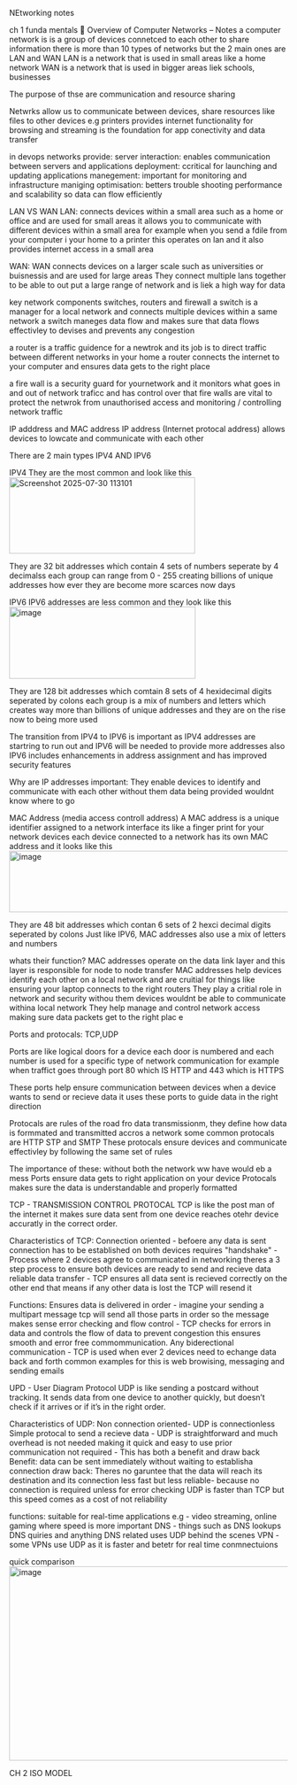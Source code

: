 NEtworking notes

ch 1 funda mentals
📡 Overview of Computer Networks – Notes
a computer network is is a group of devices connetced to each other to share information 
there is more than 10 types of networks 
but the 2 main ones are LAN and WAN 
LAN is a network that is used in small areas like a home network 
WAN is a network that is used in bigger areas liek schools, businesses 

The purpose of thse are communication and resource sharing

Netwrks allow us to 
communicate between devices, 
share resources like files to other devices e.g printers
provides internet functionality for browsing and streaming
is the foundation for app conectivity and data transfer

in devops networks provide:
server interaction: enables communication between servers and applications
deployment: ccritical for launching and updating applications
manegement: important for monitoring and infrastructure maniging
optimisation: betters trouble shooting performance and scalability so data can flow efficiently 


LAN VS WAN
LAN:
connects devices within a small area such as a home or office and are used for small areas 
it allows you to communicate with different devices within a small area
for example when you send a fdile from your computer i your home to a printer this operates on lan 
and it also provides internet access in a small area

WAN:
WAN connects devices on a larger scale such as universities or buisnessis and are used for large areas
They connect multiple lans together to be able to out put a large range of network and is liek a high way for data

key network components 
switches, routers and firewall
a switch is a manager for a local network and connects multiple devices within a same network 
a switch maneges data flow and makes sure that data flows effectivley to devises and prevents any congestion

a router is a traffic guidence for a newtrok and its job is to direct traffic between different networks 
in your home a router connects the internet to your computer and ensures data gets to the right place 

a fire wall is a security guard for yournetwork and it monitors what goes in and out of network traficc and has control over that 
fire walls are vital to protect the netwrok from unauthorised access and monitoring / controlling network traffic

IP adddress and MAC  address
IP address (Internet protocal address) allows devices to lowcate and communicate with each other

There are 2 main types IPV4 AND IPV6

IPV4
They are the most common and look like this <img width="336" height="138" alt="Screenshot 2025-07-30 113101" src="https://github.com/user-attachments/assets/9b7e0b95-3f87-4579-a1bf-c43580cceaac" />

They are 32 bit addresses which contain 4 sets of numbers seperate by 4 decimalss
each group can range from 0 - 255 creating billions of unique addresses how ever they are become more scarces now days 

IPV6
IPV6 addresses are less common and they look like this <img width="337" height="130" alt="image" src="https://github.com/user-attachments/assets/b25e4785-ec1f-466f-a582-389bcef11576" />

They are 128 bit addresses which comtain 8 sets of 4 hexidecimal digits seperated by colons 
each group is a mix of numbers and letters which creates way more than billions of unique addresses and they are on the rise now to being more used

The transition from IPV4 to IPV6 is important as IPV4 addresses are startring to run out and IPV6 will be needed to provide more addresses also IPV6 includes enhancements in address assignment and has improved security features

Why are IP addresses important:
They enable devices to identify and communicate with each other 
without them data being provided wouldnt know where to go 

MAC Address (media access controll address)
A MAC address is a unique identifier assigned to a network interface its like a finger print for your network devices
each device connected to a network has its own MAC address and it looks like this <img width="598" height="111" alt="image" src="https://github.com/user-attachments/assets/8c9cb532-7ae7-42fd-93df-d6e5b4b8fe29" />

They are 48 bit addresses which contan 6 sets of 2 hexci decimal digits seperated by colons
Just like IPV6, MAC addresses also use a mix of letters and numbers

whats their function?
MAC addresses operate on the data link layer and this layer is responsible for node to node transfer
MAC addresses help devices identify each other on a local network and are cruitial for things like ensuring your laptop connects to the right routers
They play a critial role in network and security withou them devices wouldnt be able to communicate withina  local network
They help manage and control network access making sure data packets get to the right plac e

Ports and protocals: TCP,UDP

Ports are like logical doors for a device each door is numbered and each number is used for a specific type of network communication
for example when traffict goes through port 80 which IS HTTP and 443 which is HTTPS 

These ports help ensure communication between devices when a device wants to send or recieve data it uses these ports
to guide data in the right direction 

Protocals are rules of the road fro data transmissionm, they define how data is formmated and transmitted accros a network
some common protocals  are HTTP STP and SMTP 
These protocals ensure devices and communicate effectivley by following the same set of rules

The importance of these:
without both the network ww have would eb a mess 
Ports ensure data gets to right application on your device 
Protocals makes sure the data is understandable and properly formatted

TCP - TRANSMISSION CONTROL PROTOCAL 
TCP is like the post man of the internet 
it makes sure data sent from one device reaches otehr device accuratly in the correct order.

Characteristics of TCP:
Connection oriented - befoere any data is sent connection has to be established on both devices
requires "handshake" - Process where 2 devices agree to communicated in networking theres a 3 step process to ensure both devices are ready to send and recieve data
reliable data transfer - TCP ensures all data sent is recieved correctly on the other end that means if any other data is lost the TCP will resend it 

Functions:
Ensures data is delivered in order - imagine your sending a multipart message tcp will send all those parts in order so the message makes sense
error checking and flow control - TCP checks for errors in data and controls the flow of data to prevent congestion this ensures smooth and error free commommunication.
Any biderectional communication - TCP is used when ever 2 devices need to echange data back and forth common examples for this is web browising, messaging and sending emails 

UPD - User Diagram Protocol 
UDP is like sending a postcard without tracking.
It sends data from one device to another quickly, but doesn’t check if it arrives or if it’s in the right order.

Characteristics of UDP:
Non connection oriented- UDP is connectionless
Simple protocal to send a recieve data - UDP is straightforward and much overhead is not needed making it quick and easy to use
prior communication not required - This has both a benefit and draw back 
Benefit: data can be sent immediately without waiting to establisha connection 
draw back: Theres no garuntee that the data will reach its destination and its connection less 
fast but less reliable-  because no connection is required unless for error checking UDP is faster than TCP but this speed comes as a cost of not reliability

functions: 
suitable for real-time applications e.g - video streaming, online gaming where speed is more important
DNS - things such as DNS lookups DNS quiries and anything DNS related uses UDP behind the scenes
VPN - some VPNs use UDP as it is faster and betetr for real time conmnectuions 

quick comparison <img width="688" height="351" alt="image" src="https://github.com/user-attachments/assets/dc0a3fd9-9065-4f0d-ad54-7c5ae4a0dc55" />

CH 2 ISO MODEL

